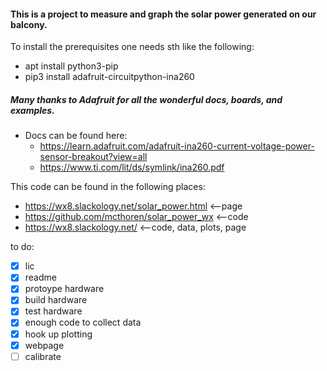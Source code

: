 #### This is a project to measure and graph the solar power generated on our balcony.

To install the prerequisites one needs sth like the following:
* apt install python3-pip
* pip3 install adafruit-circuitpython-ina260

##### Many thanks to Adafruit for all the wonderful docs, boards, and examples.
* Docs can be found here:
  * https://learn.adafruit.com/adafruit-ina260-current-voltage-power-sensor-breakout?view=all
  * https://www.ti.com/lit/ds/symlink/ina260.pdf

This code can be found in the following places:
* https://wx8.slackology.net/solar_power.html	<--page
* https://github.com/mcthoren/solar_power_wx	<--code
* https://wx8.slackology.net/			<--code, data, plots, page

to do:
- [x] lic
- [x] readme
- [x] protoype hardware
- [x] build hardware
- [x] test hardware
- [x] enough code to collect data
- [x] hook up plotting
- [x] webpage
- [ ] calibrate
